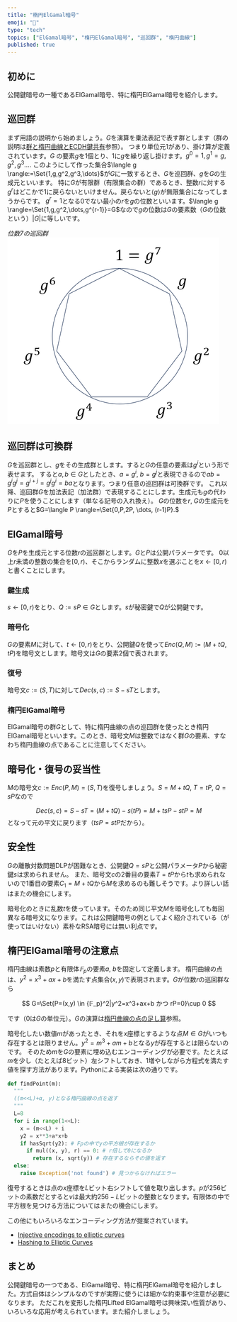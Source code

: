 ```yaml
---
title: "楕円ElGamal暗号"
emoji: "🧮"
type: "tech"
topics: ["ElGamal暗号", "楕円ElGamal暗号", "巡回群", "楕円曲線"]
published: true
---
```

## 初めに

公開鍵暗号の一種であるElGamal暗号、特に楕円ElGamal暗号を紹介します。

## 巡回群
まず用語の説明から始めましょう。$G$を演算を乗法表記で表す群とします（群の説明は[群と楕円曲線とECDH鍵共有](https://zenn.dev/herumi/articles/group-ec-ecdh)参照）。
つまり単位元1があり、掛け算が定義されています。$G$ の要素$g$を1個とり、1に$g$を繰り返し掛けます。$g^0=1, g^1=g, g^2,g^3 \dots .$
このようにして作った集合$\langle g \rangle:=\Set{1,g,g^2,g^3,\dots}$が$G$に一致するとき、$G$を巡回群、$g$を$G$の生成元といいます。
特に$G$が有限群（有限集合の群）であるとき、整数$r$に対する$g^r$はどこかで1に戻らないといけません。戻らないと$\langle g \rangle$が無限集合になってしまうからです。
$g^r=1$となる0でない最小の$r$を$g$の位数といいます。$\langle g \rangle=\Set{1,g,g^2,\dots,g^{r-1}}=G$なので$g$の位数は$G$の要素数（$G$の位数という）$|G|$に等しいです。

*位数7の巡回群*
![巡回群](/images/cyclic-group.png)

## 巡回群は可換群
$G$を巡回群とし、$g$をその生成群とします。すると$G$の任意の要素は$g^i$という形で表せます。
すると$a, b \in G$としたとき、$a=g^i$, $b=g^j$と表現できるので$ab = g^i g^j = g^{i+j}=g^j g^i = ba$となります。つまり任意の巡回群は可換群です。
これ以降、巡回群$G$を加法表記（加法群）で表現することにします。生成元も$g$の代わりに$P$を使うことにします（単なる記号の入れ換え）。
$G$の位数を$r$, $G$の生成元を$P$とすると$G=\langle P \rangle=\Set{0,P,2P, \dots, (r-1)P}.$

## ElGamal暗号
$G$を$P$を生成元とする位数$r$の巡回群とします。$G$と$P$は公開パラメータです。
$0$以上$r$未満の整数の集合を$[0, r)$、そこからランダムに整数$x$を選ぶことを$x ← [0, r)$と書くことにします。

### 鍵生成
$s ← [0, r)$をとり、$Q:=sP \in G$とします。$s$が秘密鍵で$Q$が公開鍵です。
### 暗号化
$G$の要素$M$に対して、$t ← [0, r)$をとり、公開鍵$Q$を使って$Enc(Q, M):=(M+tQ,tP)$を暗号文とします。暗号文は$G$の要素2個で表されます。

### 復号
暗号文$c:=(S,T)$に対して$Dec(s,c):=S-sT$とします。

### 楕円ElGamal暗号
ElGamal暗号の群$G$として、特に楕円曲線の点の巡回群を使ったとき楕円ElGamal暗号といいます。このとき、暗号文$M$は整数ではなく群$G$の要素、すなわち楕円曲線の点であることに注意してください。

## 暗号化・復号の妥当性
$M$の暗号文$c:=Enc(P,M)=(S, T)$を復号しましょう。$S=M+tQ$, $T=tP$, $Q=sP$なので

$$
Dec(s, c)=S-sT=(M+tQ)-s(tP)=M+tsP-stP=M
$$
となって元の平文に戻ります（$tsP=stP$だから）。

## 安全性
$G$の離散対数問題DLPが困難なとき、公開鍵$Q=sP$と公開パラメータ$P$から秘密鍵$s$は求められません。
また、暗号文$c$の2番目の要素$T=tP$から$t$も求められないので1番目の要素$C_1=M+tQ$から$M$を求めるのも難しそうです。より詳しい話はまたの機会にします。

暗号化のときに乱数$t$を使っています。そのため同じ平文$M$を暗号化しても毎回異なる暗号文になります。これは公開鍵暗号の例としてよく紹介されている（が使ってはいけない）素朴なRSA暗号には無い利点です。

## 楕円ElGamal暗号の注意点
楕円曲線は素数$p$と有限体$𝔽_p$の要素$a$, $b$を固定して定義します。
楕円曲線の点は、$y^2=x^3+ax+b$を満たす点集合$(x,y)$で表現されます。$G$が位数$r$の巡回群なら

$$
G=\Set{P=(x,y) \in {𝔽_p}^2|y^2=x^3+ax+b かつ rP=0}\cup 0
$$

です（0は$G$の単位元）。$G$の演算は[楕円曲線の点の足し算](https://zenn.dev/herumi/articles/sd202203-ecc-2#%E6%A5%95%E5%86%86%E6%9B%B2%E7%B7%9A%E3%81%AE%E7%82%B9%E3%81%AE%E8%B6%B3%E3%81%97%E7%AE%97)参照。

暗号化したい数値$m$があったとき、それを$x$座標とするような点$M \in G$がいつも存在するとは限りません。$y^2=m^3+am+b$となる$y$が存在するとは限らないのです。
そのため$m$を$G$の要素に埋め込むエンコーディングが必要です。たとえば$m$を少し（たとえば8ビット）左シフトしておき、1増やしながら方程式を満たす値を探す方法があります。Pythonによる実装は次の通りです。

```python
def findPoint(m):
  """
  ((m<<L)+α, y)となる楕円曲線の点を返す
  """
  L=8
  for i in range(1<<L):
    x = (m<<L) + i
    y2 = x**3+a*x+b
    if hasSqrt(y2): # Fpの中でyの平方根が存在するか
      if mul((x, y), r) == 0: # r倍して0になるか
        return (x, sqrt(y)) # 存在するならその値を返す
  else:
    raise Exception('not found') # 見つからなければエラー
```
復号するときは点の$x$座標を$L$ビット右シフトして値を取り出します。$p$が256ビットの素数だとすると$v$は最大約$256-L$ビットの整数となります。有限体の中で平方根を見つける方法についてはまたの機会にします。

この他にもいろいろなエンコーディング方法が提案されています。
- [Injective encodings to elliptic curves](https://eprint.iacr.org/2013/373.pdf)
- [Hashing to Elliptic Curves ](https://datatracker.ietf.org/doc/draft-irtf-cfrg-hash-to-curve/)

## まとめ
公開鍵暗号の一つである、ElGamal暗号、特に楕円ElGamal暗号を紹介しました。方式自体はシンプルなのですが実際に使うには細かな約束事や注意が必要になります。
ただこれを変形した楕円Lifted ElGamal暗号は興味深い性質があり、いろいろな応用が考えられています。また紹介しましょう。

